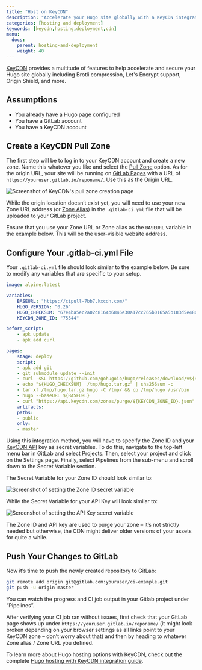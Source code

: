 ```yaml
---
title: "Host on KeyCDN"
description: "Accelerate your Hugo site globally with a KeyCDN integration. This tutorial shows you how to set up your static site as a GitLab page behind a KeyCDN pull zone."
categories: [hosting and deployment]
keywords: [keycdn,hosting,deployment,cdn]
menu:
  docs:
    parent: hosting-and-deployment
    weight: 40
---
```


[KeyCDN](https://www.keycdn.com/) provides a multitude of features to help accelerate and secure your Hugo site globally including Brotli compression, Let's Encrypt support, Origin Shield, and more.

## Assumptions

- You already have a Hugo page configured
- You have a GitLab account
- You have a KeyCDN account

## Create a KeyCDN Pull Zone

The first step will be to log in to your KeyCDN account and create a new zone. Name this whatever you like and select the [Pull Zone](https://www.keycdn.com/support/create-a-pull-zone/) option. As for the origin URL, your site will be running on [GitLab Pages](https://docs.gitlab.com/ee/user/project/pages/getting_started_part_one.html) with a URL of `https://youruser.gitlab.io/reponame/`. Use this as the Origin URL.

![Screenshot of KeyCDN's pull zone creation page](/images/hosting-and-deployment/hosting-on-keycdn/keycdn-pull-zone.png)

While the origin location doesn’t exist yet, you will need to use your new Zone URL address (or [Zone Alias](https://www.keycdn.com/support/create-a-zone-alias/)) in the `.gitlab-ci.yml` file that will be uploaded to your GitLab project.

Ensure that you use your Zone URL or Zone alias as the `BASEURL` variable in the example below. This will be the user-visible website address.

## Configure Your .gitlab-ci.yml File

Your `.gitlab-ci.yml` file should look similar to the example below. Be sure to modify any variables that are specific to your setup.

```yml
image: alpine:latest

variables:
    BASEURL: "https://cipull-7bb7.kxcdn.com/"
    HUGO_VERSION: "0.26"
    HUGO_CHECKSUM: "67e4ba5ec2a02c8164b6846e30a17cc765b0165a5b183d5e480149baf54e1a50"
    KEYCDN_ZONE_ID: "75544"

before_script:
    - apk update
    - apk add curl

pages:
    stage: deploy
    script:
    - apk add git
    - git submodule update --init
    - curl -sSL https://github.com/gohugoio/hugo/releases/download/v${HUGO_VERSION}/hugo_${HUGO_VERSION}_Linux-64bit.tar.gz -o /tmp/hugo.tar.gz
    - echo "${HUGO_CHECKSUM}  /tmp/hugo.tar.gz" | sha256sum -c
    - tar xf /tmp/hugo.tar.gz hugo -C /tmp/ && cp /tmp/hugo /usr/bin
    - hugo --baseURL ${BASEURL}
    - curl "https://api.keycdn.com/zones/purge/${KEYCDN_ZONE_ID}.json" -u "${KEYCDN_API_KEY}:"
    artifacts:
    paths:
    - public
    only:
    - master

```
Using this integration method,  you will have to specify the Zone ID and your [KeyCDN API](https://www.keycdn.com/api) key as secret variables. To do this, navigate to the top-left menu bar in GitLab and select Projects. Then, select your project and click on the Settings page. Finally, select Pipelines from the sub-menu and scroll down to the Secret Variable section.

The Secret Variable for your Zone ID should look similar to:

![Screenshot of setting the Zone ID secret variable](/images/hosting-and-deployment/hosting-on-keycdn/secret-zone-id.png)

While the Secret Variable for your API Key will look similar to:

![Screenshot of setting the API Key secret variable](/images/hosting-and-deployment/hosting-on-keycdn/secret-api-key.png)

The Zone ID and API key are used to purge your zone – it’s not strictly needed but otherwise, the CDN might deliver older versions of your assets for quite a while.

## Push Your Changes to GitLab

Now it’s time to push the newly created repository to GitLab:

```bash
git remote add origin git@gitlab.com:youruser/ci-example.git
git push -u origin master
```

You can watch the progress and CI job output in your Gitlab project under “Pipelines”.

After verifying your CI job ran without issues, first check that your GitLab page shows up under `https://youruser.gitlab.io/reponame/` (it might look broken depending on your browser settings as all links point to your KeyCDN zone – don’t worry about that) and then by heading to whatever Zone alias / Zone URL you defined.

To learn more about Hugo hosting options with KeyCDN, check out the complete [Hugo hosting with KeyCDN integration guide](https://www.keycdn.com/support/hugo-hosting/).
